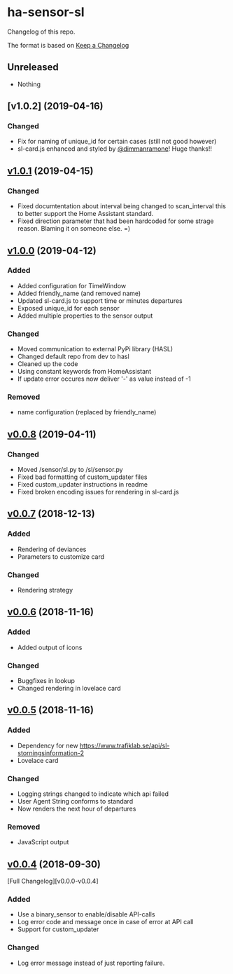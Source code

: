 # ha-sensor-sl

Changelog of this repo.

The format is based on [Keep a Changelog][keep-a-changelog]
<!-- and this project adheres to [Semantic Versioning][semantic-versioning]. -->

## Unreleased

- Nothing

## [v1.0.2] (2019-04-16)

### Changed
- Fix for naming of unique_id for certain cases (still not good however)
- sl-card.js enhanced and styled by [@dimmanramone](https://github.com/dimmanramone)! Huge thanks!!

## [v1.0.1] (2019-04-15)

### Changed
- Fixed documtentation about interval being changed to scan_interval this to better support the Home Assistant standard.
- Fixed direction parameter that had been hardcoded for some strage reason. Blaming it on someone else. =)

## [v1.0.0] (2019-04-12)

### Added
- Added configuration for TimeWindow
- Added friendly_name (and removed name)
- Updated sl-card.js to support time or minutes departures
- Exposed unique_id for each sensor
- Added multiple properties to the sensor output

### Changed
- Moved communication to external PyPi library (HASL)
- Changed default repo from dev to hasl
- Cleaned up the code
- Using constant keywords from HomeAssistant
- If update error occures now deliver '-' as value instead of -1

### Removed
- name configuration (replaced by friendly_name)

## [v0.0.8] (2019-04-11)

### Changed
- Moved /sensor/sl.py to /sl/sensor.py
- Fixed bad formatting of custom_updater files
- Fixed custom_updater instructions in readme
- Fixed broken encoding issues for rendering in sl-card.js

## [v0.0.7] (2018-12-13)

### Added
- Rendering of deviances
- Parameters to customize card

### Changed
- Rendering strategy

## [v0.0.6] (2018-11-16)

### Added
- Added output of icons

### Changed
- Buggfixes in lookup
- Changed rendering in lovelace card

## [v0.0.5] (2018-11-16)

### Added
- Dependency for new https://www.trafiklab.se/api/sl-storningsinformation-2
- Lovelace card

### Changed
- Logging strings changed to indicate which api failed
- User Agent String conforms to standard
- Now renders the next hour of departures

### Removed
- JavaScript output

## [v0.0.4] (2018-09-30)

[Full Changelog][v0.0.0-v0.0.4]

### Added
- Use a binary_sensor to enable/disable API-calls
- Log error code and message once in case of error at API call
- Support for custom_updater

### Changed
- Log error message instead of just reporting failure.

[keep-a-changelog]: http://keepachangelog.com/en/1.0.0/
[v1.0.1]: https://github.com/dsorlov/ha-sensor-sl/tree/v1.0.2
[v1.0.1]: https://github.com/dsorlov/ha-sensor-sl/tree/v1.0.1
[v1.0.0]: https://github.com/dsorlov/ha-sensor-sl/tree/v1.0.0
[v0.0.8]: https://github.com/dsorlov/ha-sensor-sl/tree/v0.0.8
[v0.0.7]: https://github.com/dsorlov/ha-sensor-sl/tree/v0.0.7
[v0.0.6]: https://github.com/dsorlov/ha-sensor-sl/tree/v0.0.6
[v0.0.5]: https://github.com/dsorlov/ha-sensor-sl/tree/v0.0.5
[v0.0.4]: https://github.com/fredrikbaberg/ha-sensor-sl/tree/v0.0.4
